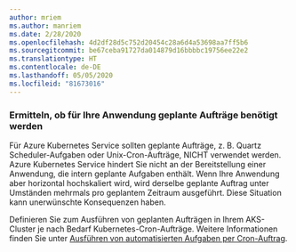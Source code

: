 ```yaml
---
author: mriem
ms.author: manriem
ms.date: 2/28/2020
ms.openlocfilehash: 4d2df28d5c752d20454c28a6d4a53698aa7ff5b6
ms.sourcegitcommit: be67ceba91727da014879d16bbbbc19756ee22e2
ms.translationtype: HT
ms.contentlocale: de-DE
ms.lasthandoff: 05/05/2020
ms.locfileid: "81673016"
---
```

### <a name="determine-whether-your-application-relies-on-scheduled-jobs"></a>Ermitteln, ob für Ihre Anwendung geplante Aufträge benötigt werden

Für Azure Kubernetes Service sollten geplante Aufträge, z. B. Quartz Scheduler-Aufgaben oder Unix-Cron-Aufträge, NICHT verwendet werden. Azure Kubernetes Service hindert Sie nicht an der Bereitstellung einer Anwendung, die intern geplante Aufgaben enthält. Wenn Ihre Anwendung aber horizontal hochskaliert wird, wird derselbe geplante Auftrag unter Umständen mehrmals pro geplantem Zeitraum ausgeführt. Diese Situation kann unerwünschte Konsequenzen haben.

Definieren Sie zum Ausführen von geplanten Aufträgen in Ihrem AKS-Cluster je nach Bedarf Kubernetes-Cron-Aufträge. Weitere Informationen finden Sie unter [Ausführen von automatisierten Aufgaben per Cron-Auftrag](https://kubernetes.io/docs/tasks/job/automated-tasks-with-cron-jobs/).
